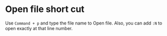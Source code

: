 # Open file short cut

Use `Command + p` and type the file name to Open file.
Also, you can add `:N` to open exactly at that line number.


